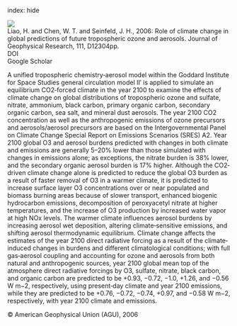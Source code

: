index: hide

<div class="Citation">
    <div class="Citation-thumb CitationThumb-linked"  data-href="https://doi.org/10.1029/2005jd006852">
      <img src="https://static.claimspace.cloud/climate-study-static/refs/thumbs/7/Liao_et_al_2006-thumb.png" />
    </div>

  <div class="Citation-body">
    <div class="Citation-text">Liao, H. and Chen, W. T. and Seinfeld, J. H., 2006: Role of climate change in global predictions of future tropospheric ozone and aerosols. <span class="Article-journal">Journal of Geophysical Research, </span><span class="Article-volume">111, </span>D12304pp.</div>
    <div class="Citation-links">
      <div class="CitationLink" data-href="https://doi.org/10.1029/2005jd006852">
        <div class="CitationLink-icon CitationLink-Doi"></div>
        <div class="CitationLink-text">DOI</div>
      </div>
      <div class="CitationLink" data-href="https://scholar.google.com/scholar?q=10.1029/2005jd006852">
        <div class="CitationLink-icon CitationLink-Scholar"></div>
        <div class="CitationLink-text">Google Scholar</div>
      </div>
    </div>
  </div>
</div>

A unified tropospheric chemistry‐aerosol model within the Goddard Institute for Space Studies general circulation model II′ is applied to simulate an equilibrium CO2‐forced climate in the year 2100 to examine the effects of climate change on global distributions of tropospheric ozone and sulfate, nitrate, ammonium, black carbon, primary organic carbon, secondary organic carbon, sea salt, and mineral dust aerosols. The year 2100 CO2 concentration as well as the anthropogenic emissions of ozone precursors and aerosols/aerosol precursors are based on the Intergovernmental Panel on Climate Change Special Report on Emissions Scenarios (SRES) A2. Year 2100 global O3 and aerosol burdens predicted with changes in both climate and emissions are generally 5–20% lower than those simulated with changes in emissions alone; as exceptions, the nitrate burden is 38% lower, and the secondary organic aerosol burden is 17% higher. Although the CO2‐driven climate change alone is predicted to reduce the global O3 burden as a result of faster removal of O3 in a warmer climate, it is predicted to increase surface layer O3 concentrations over or near populated and biomass burning areas because of slower transport, enhanced biogenic hydrocarbon emissions, decomposition of peroxyacetyl nitrate at higher temperatures, and the increase of O3 production by increased water vapor at high NOx levels. The warmer climate influences aerosol burdens by increasing aerosol wet deposition, altering climate‐sensitive emissions, and shifting aerosol thermodynamic equilibrium. Climate change affects the estimates of the year 2100 direct radiative forcing as a result of the climate‐induced changes in burdens and different climatological conditions; with full gas‐aerosol coupling and accounting for ozone and aerosols from both natural and anthropogenic sources, year 2100 global mean top of the atmosphere direct radiative forcings by O3, sulfate, nitrate, black carbon, and organic carbon are predicted to be +0.93, −0.72, −1.0, +1.26, and −0.56 W m−2, respectively, using present‐day climate and year 2100 emissions, while they are predicted to be +0.76, −0.72, −0.74, +0.97, and −0.58 W m−2, respectively, with year 2100 climate and emissions.

<div class="Citation-copy">
&copy; American Geophysical Union (AGU), 2006
</div>